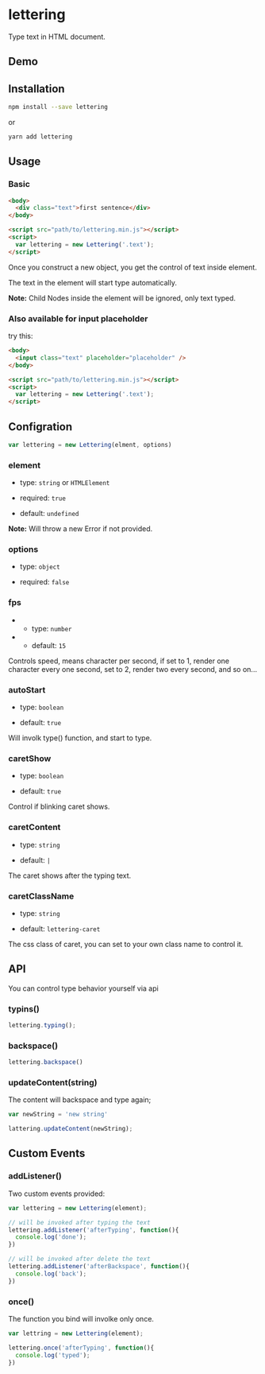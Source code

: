 # lettering

Type text in HTML document.

## Demo

## Installation

```bash
npm install --save lettering
```

or

```bash
yarn add lettering
```

## Usage

### Basic

```html
<body>
  <div class="text">first sentence</div>
</body>

<script src="path/to/lettering.min.js"></script>
<script>
  var lettering = new Lettering('.text');
</script>
```

Once you construct a new object, you get the control of text inside element.

The text in the element will start type automatically.

**Note:** Child Nodes inside the element will be ignored, only text typed.

### Also available for input placeholder

try this:

```html
<body>
  <input class="text" placeholder="placeholder" />
</body>

<script src="path/to/lettering.min.js"></script>
<script>
  var lettering = new Lettering('.text');
</script>
```

## Configration

```javascript
var lettering = new Lettering(elment, options)
```

### element

- type: `string` or `HTMLElement`

- required: `true`

- default: `undefined`

**Note:** Will throw a new Error if not provided.

### options

- type: `object`

- required: `false`

### fps

- - type: `number`

- - default: `15`

Controls speed, means character per second, if set to 1, render one character every one second, set to 2, render two every second, and so on...

### autoStart

- type: `boolean`

- default: `true`

Will involk type() function, and start to type.

### caretShow

- type: `boolean`

- default: `true`

Control if blinking caret shows.

### caretContent

- type: `string`

- default: `|`

The caret shows after the typing text.

### caretClassName

- type: `string`

- default: `lettering-caret`

The css class of caret, you can set to your own class name to control it.

## API

You can control type behavior yourself via api

### typins()

```javascript
lettering.typing();
```

### backspace()

```javascript
lettering.backspace()
```

### updateContent(string)

The content will backspace and type again;

```javascript
var newString = 'new string'

lattering.updateContent(newString);
```

## Custom Events

### addListener()

Two custom events provided:

```javascript
var lettering = new Lettering(element);

// will be invoked after typing the text
lettering.addListener('afterTyping', function(){
  console.log('done');
})

// will be invoked after delete the text
lettering.addListener('afterBackspace', function(){
  console.log('back');
})
```

### once()

The function you bind will involke only once.

```javascript
var lettring = new Lettering(element);

lettering.once('afterTyping', function(){
  console.log('typed');
})
```

